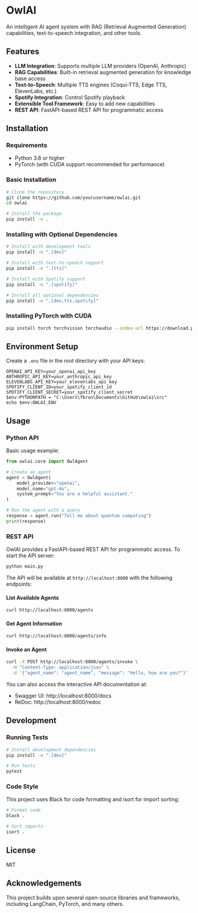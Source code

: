 # OwlAI

An intelligent AI agent system with RAG (Retrieval Augmented Generation) capabilities, text-to-speech integration, and other tools.

## Features

- **LLM Integration**: Supports multiple LLM providers (OpenAI, Anthropic)
- **RAG Capabilities**: Built-in retrieval augmented generation for knowledge base access
- **Text-to-Speech**: Multiple TTS engines (Coqui-TTS, Edge TTS, ElevenLabs, etc.)
- **Spotify Integration**: Control Spotify playback
- **Extensible Tool Framework**: Easy to add new capabilities
- **REST API**: FastAPI-based REST API for programmatic access

## Installation

### Requirements

- Python 3.8 or higher
- PyTorch (with CUDA support recommended for performance)

### Basic Installation

```bash
# Clone the repository
git clone https://github.com/yourusername/owlai.git
cd owlai

# Install the package
pip install -e .
```

### Installing with Optional Dependencies

```bash
# Install with development tools
pip install -e ".[dev]"

# Install with text-to-speech support
pip install -e ".[tts]"

# Install with Spotify support
pip install -e ".[spotify]"

# Install all optional dependencies
pip install -e ".[dev,tts,spotify]"
```

### Installing PyTorch with CUDA

```bash
pip install torch torchvision torchaudio --index-url https://download.pytorch.org/whl/cu126
```

## Environment Setup

Create a `.env` file in the root directory with your API keys:

```
OPENAI_API_KEY=your_openai_api_key
ANTHROPIC_API_KEY=your_anthropic_api_key
ELEVENLABS_API_KEY=your_elevenlabs_api_key
SPOTIFY_CLIENT_ID=your_spotify_client_id
SPOTIFY_CLIENT_SECRET=your_spotify_client_secret
$env:PYTHONPATH = "C:\Users\fbrun\Documents\GitHub\owlai\src"
echo $env:OWLAI_ENV
```

## Usage

### Python API

Basic usage example:

```python
from owlai.core import OwlAgent

# Create an agent
agent = OwlAgent(
    model_provider="openai",
    model_name="gpt-4o",
    system_prompt="You are a helpful assistant."
)

# Run the agent with a query
response = agent.run("Tell me about quantum computing")
print(response)
```

### REST API

OwlAI provides a FastAPI-based REST API for programmatic access. To start the API server:

```bash
python main.py
```

The API will be available at `http://localhost:8000` with the following endpoints:

#### List Available Agents
```bash
curl http://localhost:8000/agents
```

#### Get Agent Information
```bash
curl http://localhost:8000/agents/info
```

#### Invoke an Agent
```bash
curl -X POST http://localhost:8000/agents/invoke \
  -H "Content-Type: application/json" \
  -d '{"agent_name": "agent_name", "message": "Hello, how are you?"}'
```

You can also access the interactive API documentation at:
- Swagger UI: http://localhost:8000/docs
- ReDoc: http://localhost:8000/redoc

## Development

### Running Tests

```bash
# Install development dependencies
pip install -e ".[dev]"

# Run tests
pytest
```

### Code Style

This project uses Black for code formatting and isort for import sorting:

```bash
# Format code
black .

# Sort imports
isort .
```

## License

MIT

## Acknowledgements

This project builds upon several open-source libraries and frameworks, including LangChain, PyTorch, and many others. 